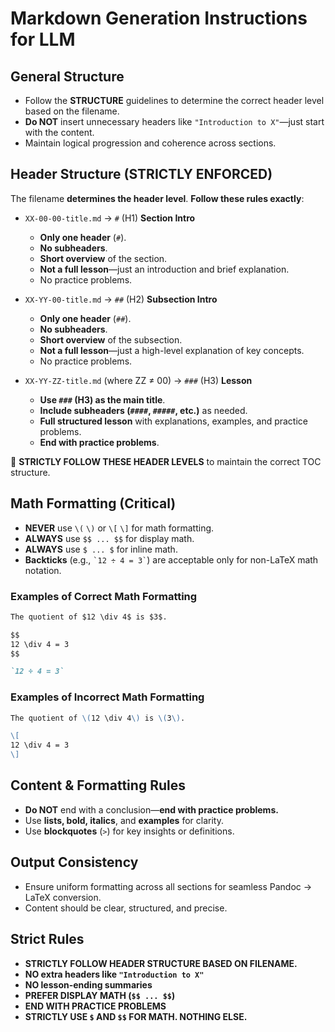 # Markdown Generation Instructions for LLM

## **General Structure**
- Follow the **STRUCTURE** guidelines to determine the correct header level based on the filename.
- **Do NOT** insert unnecessary headers like `"Introduction to X"`—just start with the content.
- Maintain logical progression and coherence across sections.

## **Header Structure (STRICTLY ENFORCED)**
The filename **determines the header level**. **Follow these rules exactly**:

- `XX-00-00-title.md` → `#` (H1) **Section Intro**
  - **Only one header** (`#`).
  - **No subheaders**.
  - **Short overview** of the section.
  - **Not a full lesson**—just an introduction and brief explanation.
  - No practice problems.

- `XX-YY-00-title.md` → `##` (H2) **Subsection Intro**
  - **Only one header** (`##`).
  - **No subheaders**.
  - **Short overview** of the subsection.
  - **Not a full lesson**—just a high-level explanation of key concepts.
  - No practice problems.

- `XX-YY-ZZ-title.md` (where ZZ $\neq$ 00) → `###` (H3) **Lesson**
  - **Use `###` (H3) as the main title**.
  - **Include subheaders (`####`, `#####`, etc.)** as needed.
  - **Full structured lesson** with explanations, examples, and practice problems.
  - **End with practice problems**.

🚨 **STRICTLY FOLLOW THESE HEADER LEVELS** to maintain the correct TOC structure.

## **Math Formatting (Critical)**
- **NEVER** use `\(` `\)` or `\[` `\]` for math formatting.
- **ALWAYS** use `$$ ... $$` for display math.
- **ALWAYS** use `$ ... $` for inline math.
- **Backticks** (e.g., `` `12 ÷ 4 = 3` ``) are acceptable only for non-LaTeX math notation.

### **Examples of Correct Math Formatting**
```md
The quotient of $12 \div 4$ is $3$.
```
```md
$$
12 \div 4 = 3
$$
```
```md
`12 ÷ 4 = 3`
```

### **Examples of Incorrect Math Formatting**
```md
The quotient of \(12 \div 4\) is \(3\).
```
```md
\[
12 \div 4 = 3
\]
```

## **Content & Formatting Rules**
- **Do NOT** end with a conclusion—**end with practice problems.**
- Use **lists, bold, italics**, and **examples** for clarity.
- Use **blockquotes** (`>`) for key insights or definitions.

## **Output Consistency**
- Ensure uniform formatting across all sections for seamless Pandoc → LaTeX conversion.
- Content should be clear, structured, and precise.

## **Strict Rules**
- **STRICTLY FOLLOW HEADER STRUCTURE BASED ON FILENAME.**
- **NO extra headers like `"Introduction to X"`**
- **NO lesson-ending summaries**
- **PREFER DISPLAY MATH (`$$ ... $$`)**
- **END WITH PRACTICE PROBLEMS**
- **STRICTLY USE `$` AND `$$` FOR MATH. NOTHING ELSE.**
